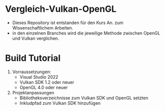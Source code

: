 # Vergleich-Vulkan-OpenGL

- Dieses Repository ist entstanden für den Kurs An. zum Wissenschaftlichem Arbeiten.
- in den einzelnen Branches wird die jeweilige Methode zwischen OpenGL und Vulkan verglichen.

# Build Tutorial

1. Vorraussetzungen:
    - Visual Studio 2022
    - Vulkan SDK 1.2 oder neuer
    - OpenGL 4.0 oder neuer
2. Projektanpassungen
    - Bibliotheksverzeichnisse zum Vulkan SDK und OpenGL setzten
    - Inkludpfad zum Vulkan SDK hinzufügen
